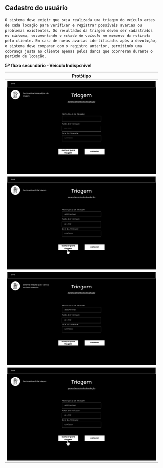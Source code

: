 ## Cadastro do usuário

`O sistema deve exigir que seja realizada uma triagem do veículo antes de cada locação para verificar e registrar possíveis avarias ou problemas existentes. Os resultados da triagem devem ser cadastrados no sistema, documentando o estado do veículo no momento da retirada pelo cliente. Em caso de novas avarias identificadas após a devolução, o sistema deve comparar com o registro anterior, permitindo uma cobrança justa ao cliente apenas pelos danos que ocorreram durante o período de locação.`

**5º fluxo secundário - Veículo Indisponível**

| Protótipo |
| --- |
| ![](../img-fluxos/req-10/37.png) |
| ![](../img-fluxos/req-10/38.png) |
| ![](../img-fluxos/req-10/39.png) |
| ![](../img-fluxos/req-10/49.png) |
